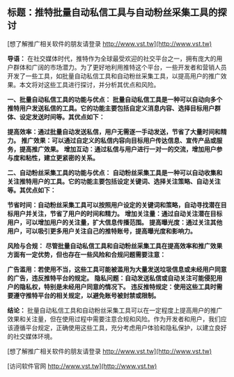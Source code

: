## **标题：推特批量自动私信工具与自动粉丝采集工具的探讨**

[想了解推广相关软件的朋友请登录 http://www.vst.tw](http://www.vst.tw)

**导语：**
在社交媒体时代，推特作为全球最受欢迎的社交平台之一，拥有庞大的用户群体和广阔的市场潜力。为了更好地利用推特这个平台，一些开发者和营销人员开发了一些工具，如批量自动私信工具和自动粉丝采集工具，以提高用户的推广效果。本文将对这些工具进行探讨，并分析其优点和风险。

**一、批量自动私信工具的功能与优点：**
**批量自动私信工具是一种可以自动向多个推特用户发送私信的工具。它的功能主要包括自定义消息内容、选择目标用户群体、设定发送时间等。其优点如下：**

**提高效率：通过批量自动发送私信，用户无需逐一手动发送，节省了大量时间和精力。**
**推广效果：可以通过自定义的私信内容向目标用户传达信息、宣传产品或服务，提高推广效果。**
**增加互动：通过私信与用户进行一对一的交流，增加用户参与度和粘性，建立更紧密的关系。**

**二、自动粉丝采集工具的功能与优点：**
**自动粉丝采集工具是一种可以自动收集和关注推特用户的工具。它的功能主要包括设定关键词、选择关注策略、自动关注等。其优点如下：**

**节省时间：自动粉丝采集工具可以按照用户设定的关键词和策略，自动寻找潜在目标用户并关注，节省了用户的时间和精力。**
**增加关注量：通过自动关注潜在目标用户，可以增加用户的关注量，扩大信息传播范围。**
**提高曝光度：通过关注其他用户，可以吸引更多用户关注自己的推特账号，提高曝光度和影响力。**

**风险与合规：**
**尽管批量自动私信工具和自动粉丝采集工具在提高效率和推广效果方面有一定优势，但也存在一些风险和合规问题需要注意：**

**广告滥用：若使用不当，这些工具可能被滥用为大量发送垃圾信息或未经用户同意的广告，违反推特平台的规定。**
**隐私问题：自动发送私信或自动关注可能侵犯用户的隐私权，特别是未经用户同意的情况下。**
**违反推特规定：使用这些工具时需要遵守推特平台的相关规定，以避免账号被封禁或限制。**

**结论：**
批量自动私信工具和自动粉丝采集工具可以在一定程度上提高用户的推广效果和关注量，但在使用过程中需要注意合规和风险。作为开发者和用户，我们应该遵循平台规定，正确使用这些工具，充分考虑用户体验和隐私保护，以建立良好的社交媒体环境。

[想了解推广相关软件的朋友请登录 http://www.vst.tw](http://www.vst.tw)


[访问软件官网 http://www.vst.tw](http://www.vst.tw)
